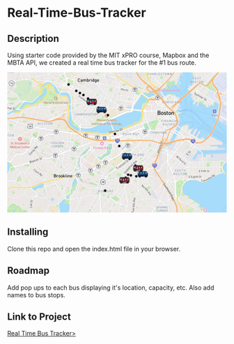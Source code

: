 # Real-Time-Bus-Tracker

## Description
Using starter code provided by the MIT xPRO course, Mapbox and the MBTA API, we created a real time bus tracker for the #1 bus route. 

<img src="Screenshot 2023-01-01 at 3.27.04 PM.png">

## Installing
Clone this repo and open the index.html file in your browser.

## Roadmap
Add pop ups to each bus displaying it's location, capacity, etc. Also add names to bus stops.

## Link to Project
<a href="https://github.com/avorwerk98/Real-Time-Bus-Tracker.git">Real Time Bus Tracker></a>
